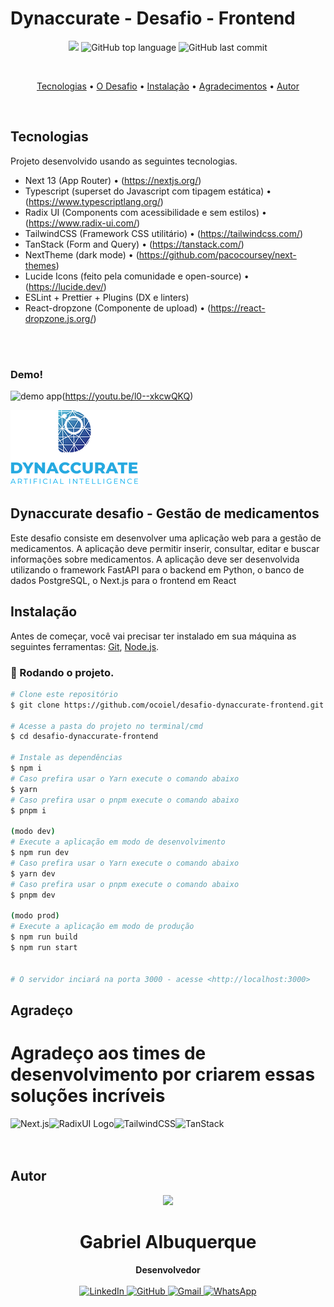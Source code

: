 # Dynaccurate - Desafio - Frontend

<p align="center">
  <img src="https://img.shields.io/static/v1?label=Desafio&message=Dynaccurate&color=blue&style=for-the-badge"/>
  <img alt="GitHub top language" src="https://img.shields.io/github/languages/top/ocoiel/desafio-dynaccurate-frontend?color=blue&logo=TypeScript&logoColor=white&style=for-the-badge">
  <img alt="GitHub last commit" src="https://img.shields.io/github/last-commit/ocoiel/desafio-dynaccurate-frontend?color=blue&style=for-the-badge">
</p>
<br>

<p align="center">
  <a href="#tecnologias">Tecnologias</a> •
  <a href="#dynaccurate">O Desafio</a> •
  <a href="#instalação">Instalação</a> •
  <a href="#agradeco">Agradecimentos</a> •
  <a href="#autor">Autor</a>
</p>

<br>

## Tecnologias

Projeto desenvolvido usando as seguintes tecnologias.

- Next 13 (App Router) • (https://nextjs.org/)
- Typescript (superset do Javascript com tipagem estática) • (https://www.typescriptlang.org/)
- Radix UI (Components com acessibilidade e sem estilos) • (https://www.radix-ui.com/)
- TailwindCSS (Framework CSS utilitário) • (https://tailwindcss.com/)
- TanStack (Form and Query) • (https://tanstack.com/)
- NextTheme (dark mode) • (https://github.com/pacocoursey/next-themes)
- Lucide Icons (feito pela comunidade e open-source) • (https://lucide.dev/)
- ESLint + Prettier + Plugins (DX e linters)
- React-dropzone (Componente de upload) • (https://react-dropzone.js.org/)

<!-- - E um agradecimento mais que especial ao <a href="https://twitter.com/shadcn">@shadcn</a> -->

<br>
<br>

### Demo!

<img src="https://github.com/ocoiel/desafio-dynaccurate-frontend/assets/33906351/cbb299af-5a38-4770-81b0-82041adb651e" alt="demo app" />(https://youtu.be/l0--xkcwQKQ)

<img src="./public/dynna2.webp" alt="Dynaccurate logo" />

## Dynaccurate desafio - Gestão de medicamentos

Este desafio consiste em desenvolver uma aplicação web para a gestão de
medicamentos. A aplicação deve permitir inserir, consultar, editar e buscar informações sobre
medicamentos. A aplicação deve ser desenvolvida utilizando o framework FastAPI para o backend em
Python, o banco de dados PostgreSQL, o Next.js para o frontend em React

## Instalação

Antes de começar, você vai precisar ter instalado em sua máquina as seguintes ferramentas:
[Git](https://git-scm.com), [Node.js](https://nodejs.org/en/).

### 🎲 Rodando o projeto.

```bash
# Clone este repositório
$ git clone https://github.com/ocoiel/desafio-dynaccurate-frontend.git

# Acesse a pasta do projeto no terminal/cmd
$ cd desafio-dynaccurate-frontend

# Instale as dependências
$ npm i
# Caso prefira usar o Yarn execute o comando abaixo
$ yarn
# Caso prefira usar o pnpm execute o comando abaixo
$ pnpm i

(modo dev)
# Execute a aplicação em modo de desenvolvimento
$ npm run dev
# Caso prefira usar o Yarn execute o comando abaixo
$ yarn dev
# Caso prefira usar o pnpm execute o comando abaixo
$ pnpm dev

(modo prod)
# Execute a aplicação em modo de produção
$ npm run build
$ npm run start


# O servidor inciará na porta 3000 - acesse <http://localhost:3000>
```

## Agradeço

# Agradeço aos times de desenvolvimento por criarem essas soluções incríveis

<img align="left" src="https://www.svgrepo.com/show/354113/nextjs-icon.svg" alt="Next.js" height="75" />

<img align="left" src="https://avatars.githubusercontent.com/u/75042455?s=280&v=4" alt="RadixUI Logo" height="75"/>

<img align="left" src="https://cdn.iconscout.com/icon/free/png-256/free-tailwind-css-5285308-4406745.png" alt="TailwindCSS" height="75" />

<img align="left" src="https://seeklogo.com/images/R/react-query-logo-1340EA4CE9-seeklogo.com.png" alt="TanStack" height="75" />

<br><br><br>

## Autor

<div align="center">
<img src="https://images.weserv.nl/?url=avatars.githubusercontent.com/u/33906351?v=4&h=100&w=100&fit=cover&mask=circle&maxage=7d" />
<h1>Gabriel Albuquerque</h1>
<strong>Desenvolvedor</strong>
<br/>
<br/>

<a href="https://linkedin.com/in/albuquerque-gabrielc" target="_blank">
<img alt="LinkedIn" src="https://img.shields.io/badge/linkedin-%230077B5.svg?style=for-the-badge&logo=linkedin&logoColor=white"/>
</a>

<a href="https://github.com/ocoiel" target="_blank">
<img alt="GitHub" src="https://img.shields.io/badge/github-%23121011.svg?style=for-the-badge&logo=github&logoColor=white"/>
</a>

<a href="mailto:albuquerque.gabrielc@gmail.com?subject=Fala%20Gabriel" target="_blank">
<img alt="Gmail" src="https://img.shields.io/badge/Gmail-D14836?style=for-the-badge&logo=gmail&logoColor=white" />
</a>

<a href="https://api.whatsapp.com/send?phone=5521990363677" target="_blank">
<img alt="WhatsApp" src="https://img.shields.io/badge/WhatsApp-25D366?style=for-the-badge&logo=whatsapp&logoColor=white"/>
</a>

<br/>
<br/>
</div>
